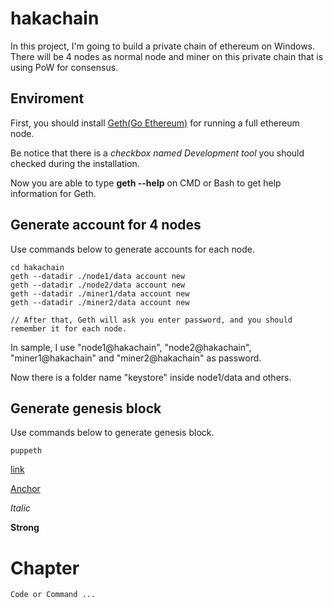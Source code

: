 # hakachain

In this project, I'm going to build a private chain of ethereum on Windows.
There will be 4 nodes as normal node and miner on this private chain that is using PoW for consensus.

## Enviroment

First, you should install [Geth(Go Ethereum)](https://geth.ethereum.org/downloads/) for running a full ethereum node.

Be notice that there is a *checkbox named Development tool* you should checked during the installation.

Now you are able to type **geth --help** on CMD or Bash to get help information for Geth.

## Generate account for 4 nodes

Use commands below to generate accounts for each node.
```=bash
cd hakachain
geth --datadir ./node1/data account new
geth --datadir ./node2/data account new
geth --datadir ./miner1/data account new
geth --datadir ./miner2/data account new

// After that, Geth will ask you enter password, and you should remember it for each node.
```

In sample, I use "node1@hakachain", "node2@hakachain", "miner1@hakachain" and "miner2@hakachain" as password.

Now there is a folder name "keystore" inside node1/data and others.

## Generate genesis block

Use commands below to generate genesis block.
```=bash
puppeth
```

[link](https://google.com)  

[Anchor](#description)

*Italic*  

**Strong**

# Chapter

```=bash
Code or Command ...
```
